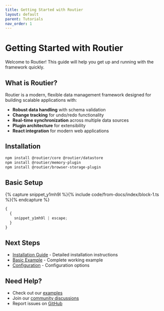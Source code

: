 ```yaml
---
title: Getting Started with Routier
layout: default
parent: Tutorials
nav_order: 1
---
```


# Getting Started with Routier

Welcome to Routier! This guide will help you get up and running with the framework quickly.

## What is Routier?

Routier is a modern, flexible data management framework designed for building scalable applications with:

- **Robust data handling** with schema validation
- **Change tracking** for undo/redo functionality
- **Real-time synchronization** across multiple data sources
- **Plugin architecture** for extensibility
- **React integration** for modern web applications

## Installation

```bash
npm install @routier/core @routier/datastore
npm install @routier/memory-plugin
npm install @routier/browser-storage-plugin
```

## Basic Setup

{% capture snippet_y1mh9l %}{% include code/from-docs/index/block-1.ts %}{% endcapture %}

```ts
{
  {
    snippet_y1mh9l | escape;
  }
}
```

## Next Steps

- [Installation Guide](installation.md) - Detailed installation instructions
- [Basic Example](basic-example.md) - Complete working example
- [Configuration](configuration.md) - Configuration options

## Need Help?

- Check out our [examples](../examples/basic/README.md)
- Join our [community discussions](https://github.com/your-username/routier/discussions)
- Report issues on [GitHub](https://github.com/your-username/routier/issues)
